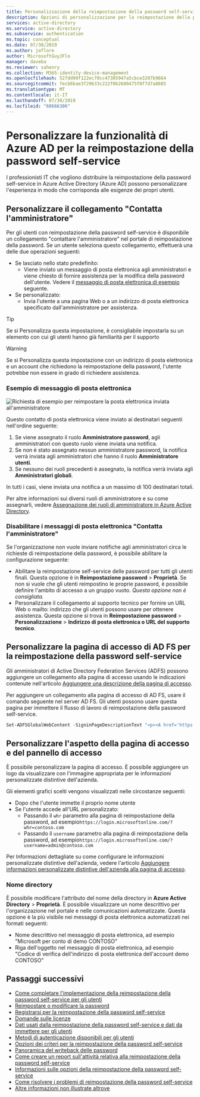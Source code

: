 ```yaml
---
title: Personalizzazione della reimpostazione della password self-service Azure AD-Azure Active Directory
description: Opzioni di personalizzazione per la reimpostazione della password self-service di Azure AD
services: active-directory
ms.service: active-directory
ms.subservice: authentication
ms.topic: conceptual
ms.date: 07/30/2019
ms.author: joflore
author: MicrosoftGuyJFlo
manager: daveba
ms.reviewer: sahenry
ms.collection: M365-identity-device-management
ms.openlocfilehash: 527dd99f122ec70cc47305947a5cbce3207b9664
ms.sourcegitcommit: fecb6bae3f29633c222f0b2680475f8f7d7a8885
ms.translationtype: MT
ms.contentlocale: it-IT
ms.lasthandoff: 07/30/2019
ms.locfileid: "68666306"
---
```

# <a name="customize-the-azure-ad-functionality-for-self-service-password-reset"></a>Personalizzare la funzionalità di Azure AD per la reimpostazione della password self-service

I professionisti IT che vogliono distribuire la reimpostazione della password self-service in Azure Active Directory (Azure AD) possono personalizzare l'esperienza in modo che corrisponda alle esigenze dei propri utenti.

## <a name="customize-the-contact-your-administrator-link"></a>Personalizzare il collegamento "Contatta l'amministratore"

Per gli utenti con reimpostazione della password self-service è disponibile un collegamento "contattare l'amministratore" nel portale di reimpostazione della password. Se un utente seleziona questo collegamento, effettuerà una delle due operazioni seguenti:

* Se lasciato nello stato predefinito:
   * Viene inviato un messaggio di posta elettronica agli amministratori e viene chiesto di fornire assistenza per la modifica della password dell'utente. Vedere il [messaggio di posta elettronica di esempio](#sample-email) seguente.
* Se personalizzato:
   * Invia l'utente a una pagina Web o a un indirizzo di posta elettronica specificato dall'amministratore per assistenza.

> [!TIP]
> Se si Personalizza questa impostazione, è consigliabile impostarla su un elemento con cui gli utenti hanno già familiarità per il supporto

> [!WARNING]
> Se si Personalizza questa impostazione con un indirizzo di posta elettronica e un account che richiedono la reimpostazione della password, l'utente potrebbe non essere in grado di richiedere assistenza.

### <a name="sample-email"></a>Esempio di messaggio di posta elettronica

![Richiesta di esempio per reimpostare la posta elettronica inviata all'amministratore][Contact]

Questo contatto di posta elettronica viene inviato ai destinatari seguenti nell'ordine seguente:

1. Se viene assegnato il ruolo **Amministratore password**, agli amministratori con questo ruolo viene inviata una notifica.
2. Se non è stato assegnato nessun amministratore password, la notifica verrà inviata agli amministratori che hanno il ruolo **Amministratore utenti**.
3. Se nessuno dei ruoli precedenti è assegnato, la notifica verrà inviata agli **Amministratori globali**.

In tutti i casi, viene inviata una notifica a un massimo di 100 destinatari totali.

Per altre informazioni sui diversi ruoli di amministratore e su come assegnarli, vedere [Assegnazione dei ruoli di amministratore in Azure Active Directory](../users-groups-roles/directory-assign-admin-roles.md).

### <a name="disable-contact-your-administrator-emails"></a>Disabilitare i messaggi di posta elettronica "Contatta l'amministratore"

Se l'organizzazione non vuole inviare notifiche agli amministratori circa le richieste di reimpostazione della password, è possibile abilitare la configurazione seguente:

* Abilitare la reimpostazione self-service delle password per tutti gli utenti finali. Questa opzione è in **Reimpostazione password** > **Proprietà**. Se non si vuole che gli utenti reimpostino le proprie password, è possibile definire l'ambito di accesso a un gruppo vuoto. *Questa opzione non è consigliata.*
* Personalizzare il collegamento al supporto tecnico per fornire un URL Web o mailto: indirizzo che gli utenti possono usare per ottenere assistenza. Questa opzione si trova in **Reimpostazione password** > **Personalizzazione** > **Indirizzo di posta elettronica o URL del supporto tecnico**.

## <a name="customize-the-ad-fs-sign-in-page-for-sspr"></a>Personalizzare la pagina di accesso di AD FS per la reimpostazione della password self-service

Gli amministratori di Active Directory Federation Services (ADFS) possono aggiungere un collegamento alla pagina di accesso usando le indicazioni contenute nell'articolo [Aggiungere una descrizione della pagina di accesso](https://docs.microsoft.com/windows-server/identity/ad-fs/operations/add-sign-in-page-description).

Per aggiungere un collegamento alla pagina di accesso di AD FS, usare il comando seguente nel server AD FS. Gli utenti possono usare questa pagina per immettere il flusso di lavoro di reimpostazione della password self-service.

``` powershell
Set-ADFSGlobalWebContent -SigninPageDescriptionText "<p><A href='https://passwordreset.microsoftonline.com' target='_blank'>Can’t access your account?</A></p>"
```

## <a name="customize-the-sign-in-page-and-access-panel-look-and-feel"></a>Personalizzare l'aspetto della pagina di accesso e del pannello di accesso

È possibile personalizzare la pagina di accesso. È possibile aggiungere un logo da visualizzare con l'immagine appropriata per le informazioni personalizzate distintive dell'azienda.

Gli elementi grafici scelti vengono visualizzati nelle circostanze seguenti:

* Dopo che l'utente immette il proprio nome utente
* Se l'utente accede all'URL personalizzato:
   * Passando il `whr` parametro alla pagina di reimpostazione della password, ad esempio`https://login.microsoftonline.com/?whr=contoso.com`
   * Passando il `username` parametro alla pagina di reimpostazione della password, ad esempio`https://login.microsoftonline.com/?username=admin@contoso.com`

Per Informazioni dettagliate su come configurare le informazioni personalizzate distintive dell'azienda, vedere l'articolo [Aggiungere informazioni personalizzate distintive dell'azienda alla pagina di accesso](../fundamentals/customize-branding.md).

### <a name="directory-name"></a>Nome directory

È possibile modificare l'attributo del nome della directory in **Azure Active Directory** > **Proprietà**. È possibile visualizzare un nome descrittivo per l'organizzazione nel portale e nelle comunicazioni automatizzate. Questa opzione è la più visibile nei messaggi di posta elettronica automatizzati nei formati seguenti:

* Nome descrittivo nel messaggio di posta elettronica, ad esempio "Microsoft per conto di demo CONTOSO"
* Riga dell'oggetto nel messaggio di posta elettronica, ad esempio "Codice di verifica dell'indirizzo di posta elettronica dell'account demo CONTOSO"

## <a name="next-steps"></a>Passaggi successivi

* [Come completare l'implementazione della reimpostazione della password self-service per gli utenti](howto-sspr-deployment.md)
* [Reimpostare o modificare la password](../user-help/active-directory-passwords-update-your-own-password.md)
* [Registrarsi per la reimpostazione della password self-service](../user-help/active-directory-passwords-reset-register.md)
* [Domande sulle licenze](concept-sspr-licensing.md)
* [Dati usati dalla reimpostazione della password self-service e dati da immettere per gli utenti](howto-sspr-authenticationdata.md)
* [Metodi di autenticazione disponibili per gli utenti](concept-sspr-howitworks.md#authentication-methods)
* [Opzioni dei criteri per la reimpostazione della password self-service](concept-sspr-policy.md)
* [Panoramica del writeback delle password](howto-sspr-writeback.md)
* [Come creare un report sull'attività relativa alla reimpostazione della password self-service](howto-sspr-reporting.md)
* [Informazioni sulle opzioni della reimpostazione della password self-service](concept-sspr-howitworks.md)
* [Come risolvere i problemi di reimpostazione della password self-service](active-directory-passwords-troubleshoot.md)
* [Altre informazioni non illustrate altrove](active-directory-passwords-faq.md)

[Contact]: ./media/concept-sspr-customization/sspr-contact-admin.png "Contattare l'amministratore per assistenza per la reimpostazione dell'esempio di indirizzo di posta elettronica della password"

